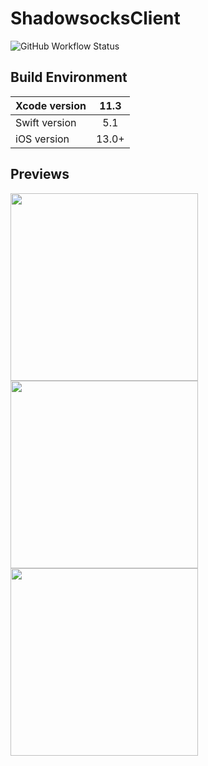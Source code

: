 # ShadowsocksClient

![GitHub Workflow Status](https://img.shields.io/github/workflow/status/NingLi-iOSer/ShadowsocksClient/swift_build)

## Build Environment
| Xcode version | 11.3 |
|---|:---:|
| Swift version | 5.1 |
| iOS version | 13.0+ |

## Previews
<img src="https://github.com/NingLi-iOSer/ShadowsocksClient/blob/master/previews/Home.png" width="300">
<img src="https://github.com/NingLi-iOSer/ShadowsocksClient/blob/master/previews/AddRoute.png" width="300">
<img src="https://github.com/NingLi-iOSer/ShadowsocksClient/blob/master/previews/RouteList.png" width="300">
